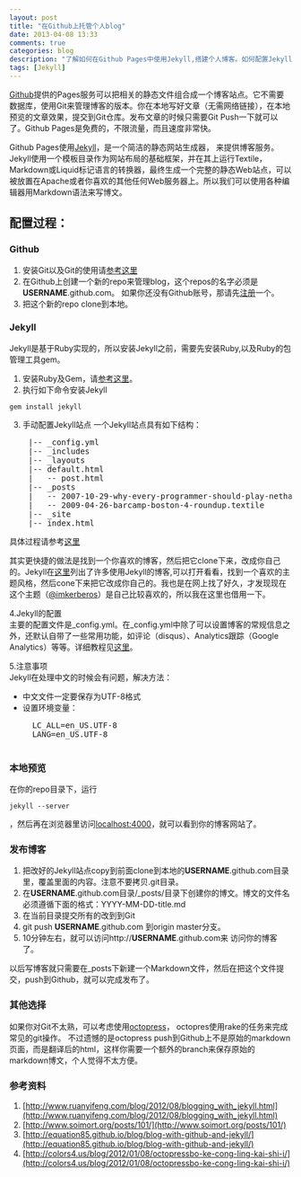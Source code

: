```yaml
---
layout: post
title: "在Github上托管个人blog"
date: 2013-04-08 13:33
comments: true
categories: blog
description: "了解如何在Github Pages中使用Jekyll,搭建个人博客。如何配置Jekylly,如何发布博客"
tags: [Jekyll] 
---
```


[Github](http://pages.github.com)提供的Pages服务可以把相关的静态文件组合成一个博客站点。它不需要数据库，使用Git来管理博客的版本。你在本地写好文章（无需网络链接），在本地预览的文章效果，提交到Git仓库。发布文章的时候只需要Git Push一下就可以了。Github Pages是免费的，不限流量，而且速度非常快。

Github Pages使用[Jekyll](http://jekyllrb.com/)，是一个简洁的静态网站生成器， 来提供博客服务。Jekyll使用一个模板目录作为网站布局的基础框架，并在其上运行Textile，Markdown或Liquid标记语言的转换器，最终生成一个完整的静态Web站点，可以被放置在Apache或者你喜欢的其他任何Web服务器上。所以我们可以使用各种编辑器用Markdown语法来写博文。 

## 配置过程： ##

### Github ###

1. 安装Git以及Git的使用请[参考这里](http://rogerdudler.github.io/git-guide/index.zh.html)
2. 在Github上创建一个新的repo来管理blog，这个repos的名字必须是**USERNAME**.github.com。 如果你还没有Github账号，那请先[注册](http://github.com)一个。
3. 把这个新的repo clone到本地。

### Jekyll ###
Jekyll是基于Ruby实现的，所以安装Jekyll之前，需要先安装Ruby,以及Ruby的包管理工具gem。

1. 安装Ruby及Gem，请[参考这里](http://www.ruby-lang.org/zh_cn/downloads/)。
2. 执行如下命令安装Jekyll 
```
gem install jekyll
```
3. 手动配置Jekyll站点
一个Jekyll站点具有如下结构：
<pre>
    |-- _config.yml  
    |-- _includes  
    |-- _layouts  
    |-- default.html  
    |   -- post.html  
    |-- _posts  
    |   -- 2007-10-29-why-every-programmer-should-play-nethack.textile  
    |   -- 2009-04-26-barcamp-boston-4-roundup.textile  
    |-- _site  
    |-- index.html  
</pre>
具体过程请参考[这里](http://www.ruanyifeng.com/blog/2012/08/blogging_with_jekyll.html)

其实更快捷的做法是找到一个你喜欢的博客，然后把它clone下来，改成你自己的。Jekyll在[这里](https://github.com/mojombo/jekyll/wiki/Sites)列出了许多使用Jekyll的博客,可以打开看看，找到一个喜欢的主题风格，然后cone下来把它改成你自己的。我也是在网上找了好久，才发现现在这个主题（[@imkerberos](https://github.com/imkerberos)）是自己比较喜欢的，所以我在这里也借用一下。

4.Jekyll的配置  
主要的配置文件是_config.yml。在_config.yml中除了可以设置博客的常规信息之外，还默认自带了一些常用功能，如评论（disqus）、Analytics跟踪（Google Analytics）等等。详细教程见[这里](http://jekyllbootstrap.com/usage/blog-configuration.html)。


5.注意事项  
Jekyll在处理中文的时候会有问题，解决方法：

- 中文文件一定要保存为UTF-8格式
- 设置环境变量：
    <pre>
    LC_ALL=en_US.UTF-8
    LANG=en_US.UTF-8
    </pre>

### 本地预览 ###

在你的repo目录下，运行
```
jekyll --server
```
，然后再在浏览器里访问[localhost:4000](http://localhost:4000)，就可以看到你的博客网站了。

### 发布博客 ###
1. 把改好的Jekyll站点copy到前面clone到本地的**USERNAME**.github.com目录里，覆盖里面的内容。注意不要拷贝.git目录。
2. 在**USERNAME**.github.com目录/_posts/目录下创建你的博文。博文的文件名必须遵循下面的格式：YYYY-MM-DD-title.md
3. 在当前目录提交所有的改到到Git
4. git push **USERNAME**.github.com 到origin master分支。
5. 10分钟左右，就可以访问http://**USERNAME**.github.com来
访问你的博客了。

以后写博客就只需要在_posts下新建一个Markdown文件，然后在把这个文件提交，push到Github，就可以完成发布了。

### 其他选择  ###
 
如果你对Git不太熟，可以考虑使用[octopress](http://colors4.us/blog/2012/01/08/octopressbo-ke-cong-ling-kai-shi-i/)， octopres使用rake的任务来完成常见的git操作。 不过遗憾的是octopress push到Github上不是原始的markdown页面，而是翻译后的html，这样你需要一个额外的branch来保存原始的markdown博文，个人觉得不太方便。 

### 参考资料 ###

1. [http://www.ruanyifeng.com/blog/2012/08/blogging_with_jekyll.html](http://www.ruanyifeng.com/blog/2012/08/blogging_with_jekyll.html)
1. [http://www.soimort.org/posts/101/](http://www.soimort.org/posts/101/)
1. [http://equation85.github.io/blog/blog-with-github-and-jekyll/](http://equation85.github.io/blog/blog-with-github-and-jekyll/)
1. [http://colors4.us/blog/2012/01/08/octopressbo-ke-cong-ling-kai-shi-i/](http://colors4.us/blog/2012/01/08/octopressbo-ke-cong-ling-kai-shi-i/)



